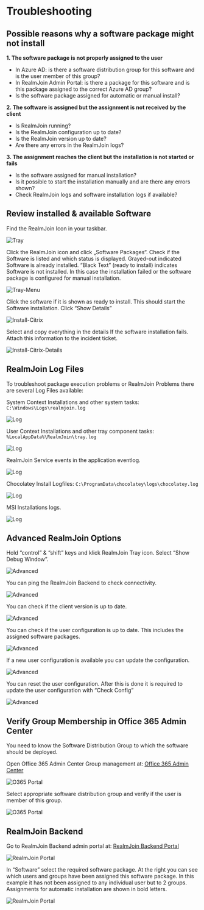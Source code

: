 # Troubleshooting

## Possible reasons why a software package might not install

**1. The software package is not properly assigned to the user**

  * In Azure AD: is there a software distribution group for this software and is the user member of this group?  
  *	In RealmJoin Admin Portal: is there a package for this software and is this package assigned to the correct Azure AD group?  
  * Is the software package assigned for automatic or manual install?  

**2. The software is assigned but the assignment is not received by the client**

  * Is RealmJoin running?
  * Is the RealmJoin configuration up to date?
  * Is the RealmJoin version up to date?
  * Are there any errors in the RealmJoin logs?

**3. The assignment reaches the client but the installation is not started or fails**

  * Is the software assigned for manual installation?
  * Is it possible to start the installation manually and are there any errors shown?
  * Check RealmJoin logs and software installation logs if available?

## Review installed & available Software

Find the RealmJoin Icon in your taskbar. 

![Tray](./media/rj-tray.png)

Click the RealmJoin icon and click „Software Packages“. Check if the Software is listed and which status is displayed. Grayed-out indicated Software is already installed. “Black Text” (ready to install) indicates Software is not installed. In this case the installation failed or the software package is configured for manual installation.

![Tray-Menu](./media/rj-tray-menu.png)

Click the software if it is shown as ready to install. This should start the Software installation. Click “Show Details”

![Install-Citrix](./media/rj-install-citrix.png)

Select and copy everything in the details If the software installation fails. Attach this information to the incident ticket.

![Install-Citrix-Details](./media/rj-install-citrix-details.png)

## RealmJoin Log Files

To troubleshoot package execution problems or RealmJoin Problems there are several Log Files available:

System Context Installations and other system tasks: ```C:\Windows\Logs\realmjoin.log```

![Log](./media/rj-log-one.png)

User Context Installations and other tray component tasks: ```%LocalAppData%\RealmJoin\tray.log```

![Log](./media/rj-log-two.png)

RealmJoin Service events in the application eventlog.

![Log](./media/rj-event-log.png)

Chocolatey Install Logfiles: ```C:\ProgramData\chocolatey\logs\chocolatey.log```

![Log](./media/rj-choco-log.png)

MSI Installations logs.

![Log](./media/rj-msi-log.png)

## Advanced RealmJoin Options

Hold “control” & “shift” keys and klick RealmJoin Tray icon. Select “Show Debug Window”.

![Advanced](./media/rjx-debug-menu-one.png)

You can ping the RealmJoin Backend to check connectivity.

![Advanced](./media/rjx-debug-menu-two.png)

You can check if the client version is up to date.

![Advanced](./media/rjx-debug-menu-three.png)

You can check if the user configuration is up to date. This includes the assigned software packages.

![Advanced](./media/rjx-debug-menu-four.png)

If a new user configuration is available you can update the configuration.

![Advanced](./media/rjx-debug-menu-five.png)

You can reset the user configuration. After this is done it is required to update the user configuration with “Check Config” 

![Advanced](./media/rjx-debug-menu-six.png)

## Verify Group Membership in Office 365 Admin Center

You need to know the Software Distribution Group to which the software should be deployed.

Open Office 365 Admin Center Group management at: [Office 365 Admin Center](https://portal.office.com/adminportal/home#/groups)

![O365 Portal](./media/o365-portal-one.png)

Select appropriate software distribution group and verify if the user is member of this group.

![O365 Portal](./media/o365-portal-two.png)

## RealmJoin Backend

Go to RealmJoin Backend admin portal at: [RealmJoin Backend Portal](https://realmjoin-backend.azurewebsites.net)

![RealmJoin Portal](./media/rjserver-one.png)

In “Software” select the required software package.
At the right you can see which users and groups have been assigned this software package.
In this example it has not been assigned to any individual user but to 2 groups. Assignments for automatic installation are shown in bold letters.

![RealmJoin Portal](./media/rjserver-two.png)

